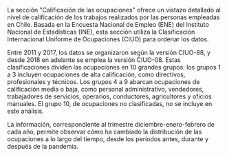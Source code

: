 La sección "Calificación de las ocupaciones" ofrece un vistazo detallado al nivel de calificación de los trabajos realizados por las personas empleadas en Chile. Basada en la Encuesta Nacional de Empleo (ENE) del Instituto Nacional de Estadísticas (INE), esta sección utiliza la Clasificación Internacional Uniforme de Ocupaciones (CIUO) para ordenar los datos.

Entre 2011 y 2017, los datos se organizaron según la versión CIUO-88, y desde 2018 en adelante se emplea la versión CIUO-08. Estas clasificaciones dividen las ocupaciones en 10 grandes grupos: los grupos 1 a 3 incluyen ocupaciones de alta calificación, como directivos, profesionales y técnicos. Los grupos 4 a 9 abarcan ocupaciones de calificación media o baja, como personal administrativo, vendedores, trabajadores de servicios, operarios, conductores, agricultores y oficios manuales. El grupo 10, de ocupaciones no clasificadas, no se incluye en este análisis.

La información, correspondiente al trimestre diciembre-enero-febrero de cada año, permite observar cómo ha cambiado la distribución de las ocupaciones a lo largo del tiempo, desde los períodos antes, durante y después de la pandemia.
